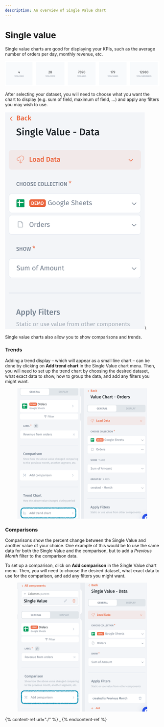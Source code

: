 ```yaml
---
description: An overview of Single Value chart
---
```


# Single value

Single value charts are good for displaying your KPIs, such as the average number of orders per day, monthly revenue, etc.

![](<../../../.gitbook/assets/image (683).png>)

After selecting your dataset, you will need to choose what you want the chart to display (e.g. sum of field, maximum of field, ...) and apply any filters you may wish to use.\
\
![](<../../../.gitbook/assets/image (3) (1) (3) (1).png>)\


Single value charts also allow you to show comparisons and trends.

### Trends

Adding a trend display – which will appear as a small line chart – can be done by clicking on **Add trend chart** in the Single Value chart menu. Then, you will need to set up the trend chart by choosing the desired dataset, what exact data to show, how to group the data, and add any filters you might want.

<figure><img src="../../../.gitbook/assets/image (1) (1) (2).png" alt=""><figcaption></figcaption></figure>

### Comparisons

Comparisons show the percent change between the Single Value and another value of your choice. One example of this would be to use the same data for both the Single Value and the comparison, but to add a _Previous Month_ filter to the comparison data.

To set up a comparison, click on **Add comparison** in the Single Value chart menu. Then, you will need to choose the desired dataset, what exact data to use for the comparison, and add any filters you might want.

<figure><img src="../../../.gitbook/assets/image (21).png" alt=""><figcaption></figcaption></figure>

{% content-ref url="./" %}
[.](./)
{% endcontent-ref %}

